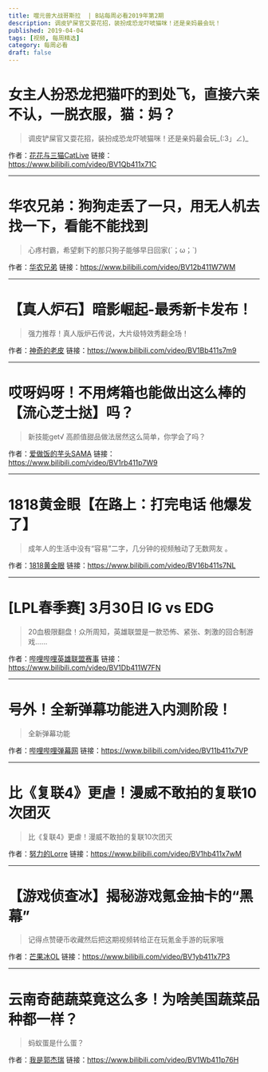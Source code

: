 ```yaml
---
title: 噬元兽大战哥斯拉  | B站每周必看2019年第2期
description: 调皮铲屎官又耍花招，装扮成恐龙吓唬猫咪！还是亲妈最会玩！
published: 2019-04-04
tags: [视频, 每周精选]
category: 每周必看
draft: false
---
```


# 女主人扮恐龙把猫吓的到处飞，直接六亲不认，一脱衣服，猫：妈？
> 调皮铲屎官又耍花招，装扮成恐龙吓唬猫咪！还是亲妈最会玩_(:3」∠)_

作者：[花花与三猫CatLive](https://space.bilibili.com/9008159)
链接：https://www.bilibili.com/video/BV1Qb411x71C

---

# 华农兄弟：狗狗走丢了一只，用无人机去找一下，看能不能找到
> 心疼村霸，希望剩下的那只狗子能够早日回家(´；ω；`)

作者：[华农兄弟](https://space.bilibili.com/250858633)
链接：https://www.bilibili.com/video/BV12b411W7WM

---

# 【真人炉石】暗影崛起-最秀新卡发布！
> 强力推荐！真人版炉石传说，大片级特效秀翻全场！

作者：[神奇的老皮](https://space.bilibili.com/3380239)
链接：https://www.bilibili.com/video/BV1Bb411s7m9

---

# 哎呀妈呀！不用烤箱也能做出这么棒的【流心芝士挞】吗？
> 新技能get√ 高颜值甜品做法居然这么简单，你学会了吗？

作者：[爱做饭的芋头SAMA](https://space.bilibili.com/17409016)
链接：https://www.bilibili.com/video/BV1rb411p7W9

---

# 1818黄金眼【在路上：打完电话 他爆发了】
> 成年人的生活中没有“容易”二字，几分钟的视频触动了无数网友 。

作者：[1818黄金眼](https://space.bilibili.com/354077280)
链接：https://www.bilibili.com/video/BV16b411s7NL

---

# [LPL春季赛] 3月30日 IG vs EDG
> 20血极限翻盘！众所周知，英雄联盟是一款恐怖、紧张、刺激的回合制游戏……

作者：[哔哩哔哩英雄联盟赛事](https://space.bilibili.com/50329118)
链接：https://www.bilibili.com/video/BV1Db411W7FN

---

# 号外！全新弹幕功能进入内测阶段！
> 全新弹幕功能

作者：[哔哩哔哩弹幕网](https://space.bilibili.com/8047632)
链接：https://www.bilibili.com/video/BV11b411x7VP

---

# 比《复联4》更虐！漫威不敢拍的复联10次团灭
> 比《复联4》更虐！漫威不敢拍的复联10次团灭

作者：[努力的Lorre](https://space.bilibili.com/7487399)
链接：https://www.bilibili.com/video/BV1hb411x7wM

---

# 【游戏侦查冰】揭秘游戏氪金抽卡的“黑幕”
> 记得点赞硬币收藏然后把这期视频转给正在玩氪金手游的玩家哦

作者：[芒果冰OL](https://space.bilibili.com/617285)
链接：https://www.bilibili.com/video/BV1yb411x7P3

---

# 云南奇葩蔬菜竟这么多！为啥美国蔬菜品种都一样？
> 蚂蚁蛋是什么蛋？

作者：[我是郭杰瑞](https://space.bilibili.com/176037767)
链接：https://www.bilibili.com/video/BV1Wb411p76H

